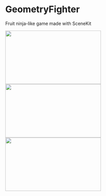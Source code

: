 # GeometryFighter
Fruit ninja-like game made with SceneKit

<img src="GeometryFighter/Screenshots/start.PNG" width="300" height="168"/>
<img src="GeometryFighter/Screenshots/progress.PNG" width="300" height="168"/>
<img src="GeometryFighter/Screenshots/gameover.PNG" width="300" height="168"/>
